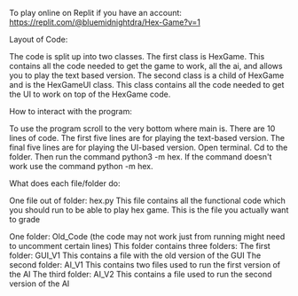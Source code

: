 To play online on Replit if you have an account: https://replit.com/@bluemidnightdra/Hex-Game?v=1

Layout of Code:

The code is split up into two classes. The first class is HexGame. This contains all the code needed to get the game to work, all the ai, and allows you to play the text based version.
The second class is a child of HexGame and is the HexGameUI class. This class contains all the code needed to get the UI to work on top of the HexGame code.

How to interact with the program:

To use the program scroll to the very bottom where main is. There are 10 lines of code. 
The first five lines are for playing the text-based version. 
The final five lines are for playing the UI-based version. 
Open terminal. Cd to the folder. Then run the command python3 -m hex. If the command doesn't work use the command python -m hex.

What does each file/folder do:

One file out of folder: hex.py
  This file contains all the functional code which you should run to be able to play hex game. This is the file you actually want to grade
  
One folder: Old_Code (the code may not work just from running might need to uncomment certain lines)
  This folder contains three folders:
    The first folder: GUI_V1
        This contains a file with the old version of the GUI
    The second folder: AI_V1
        This contains two files used to run the first version of the AI
    The third folder: AI_V2
        This contains a file used to run the second version of the AI

